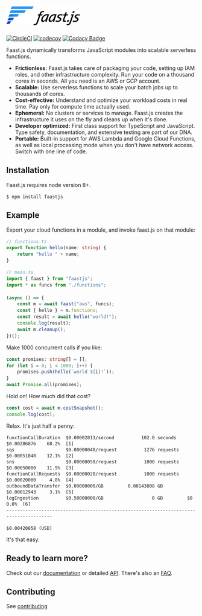 # [![faastjs](./website/static/img/faastjs-medium.png)](https://faastjs.org)

[![CircleCI](https://circleci.com/gh/faastjs/faast.js.svg?style=shield&circle-token=c97f196a78c7173d6ca4e5fc9f09c2cba4ab0647)](https://circleci.com/gh/faastjs/faast.js) [![codecov](https://codecov.io/gh/faastjs/faast.js/branch/master/graph/badge.svg?token=Ml90RLLbEh)](https://codecov.io/gh/faastjs/faast.js) [![Codacy Badge](https://api.codacy.com/project/badge/Grade/1132c1cda6a24a5d85d7c7c61c849ef6)](https://www.codacy.com?utm_source=github.com&utm_medium=referral&utm_content=faastjs/faast.js&utm_campaign=Badge_Grade)

Faast.js dynamically transforms JavaScript modules into scalable serverless functions.

-   **Frictionless:** Faast.js takes care of packaging your code, setting up IAM roles, and other infrastructure complexity. Run your code on a thousand cores in seconds. All you need is an AWS or GCP account.
-   **Scalable:** Use serverless functions to scale your batch jobs up to thousands of cores.
-   **Cost-effective:** Understand and optimize your workload costs in real time. Pay only for compute time actually used.
-   **Ephemeral:** No clusters or services to manage. Faast.js creates the infrastructure it uses on the fly and cleans up when it's done.
-   **Developer optimized:** First class support for TypeScript and JavaScript. Type safety, documentation, and extensive testing are part of our DNA.
-   **Portable:** Built-in support for AWS Lambda and Google Cloud Functions, as well as local processing mode when you don't have network access. Switch with one line of code.

## Installation

Faast.js requires node version 8+.

```shell
$ npm install faastjs
```

## Example

Export your cloud functions in a module, and invoke faast.js on that module:

```typescript
// functions.ts
export function hello(name: string) {
    return "hello " + name;
}
```

```typescript
// main.ts
import { faast } from "faastjs";
import * as funcs from "./functions";

(async () => {
    const m = await faast("aws", funcs);
    const { hello } = m.functions;
    const result = await hello("world!");
    console.log(result);
    await m.cleanup();
})();
```

Make 1000 concurrent calls if you like:

```typescript
const promises: string[] = [];
for (let i = 0; i < 1000; i++) {
    promises.push(hello(`world ${i}!`));
}
await Promise.all(promises);
```

Hold on! How much did that cost?

```typescript
const cost = await m.costSnapshot();
console.log(cost);
```

Relax. It's just half a penny:

```
functionCallDuration  $0.00002813/second          102.0 seconds    $0.00286876    68.2%  [1]
sqs                   $0.00000040/request          1276 requests   $0.00051040    12.1%  [2]
sns                   $0.00000050/request          1000 requests   $0.00050000    11.9%  [3]
functionCallRequests  $0.00000020/request          1000 requests   $0.00020000     4.8%  [4]
outboundDataTransfer  $0.09000000/GB         0.00143808 GB         $0.00012943     3.1%  [5]
logIngestion          $0.50000000/GB                  0 GB         $0              0.0%  [6]
---------------------------------------------------------------------------------------
                                                                   $0.00420858 (USD)
```

It's that easy.

## Ready to learn more?

Check out our [documentation](./docs/01-introduction.md) or detailed [API](./docs/api/faastjs.md). There's also an [FAQ](./docs/11-faq.md).

## Contributing

See [contributing](./docs/12-contributing.md)
